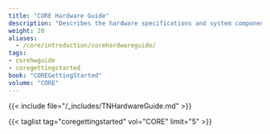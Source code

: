 ```yaml
---
title: "CORE Hardware Guide"
description: "Describes the hardware specifications and system component recommendations for custom TrueNAS CORE deployment."
weight: 20
aliases:
  - /core/introduction/corehardwareguide/
tags:
- corehwguide
- coregettingstarted
book: "COREGettingStarted"
volume: "CORE"
---
```


{{< include file="/_includes/TNHardwareGuide.md" >}}

{{< taglist tag="coregettingstarted" vol="CORE" limit="5" >}}
